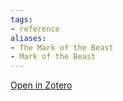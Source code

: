 ```yaml
---
tags:
- reference
aliases:
- The Mark of the Beast
- Mark of the Beast
---
```

[Open in Zotero](zotero://select/items/@Copper2.MarkOfTheBeast)

